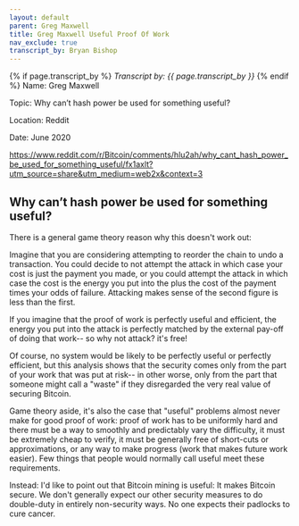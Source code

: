 ```yaml
---
layout: default
parent: Greg Maxwell
title: Greg Maxwell Useful Proof Of Work
nav_exclude: true
transcript_by: Bryan Bishop
---
```


{% if page.transcript_by %} <i>Transcript by:
{{ page.transcript_by }}</i> {% endif %} Name: Greg Maxwell

Topic: Why can’t hash power be used for something useful?

Location: Reddit

Date: June 2020

https://www.reddit.com/r/Bitcoin/comments/hlu2ah/why_cant_hash_power_be_used_for_something_useful/fx1axlt?utm_source=share&utm_medium=web2x&context=3

## Why can’t hash power be used for something useful?

There is a general game theory reason why this doesn't work out:

Imagine that you are considering attempting to reorder the chain to undo
a transaction. You could decide to not attempt the attack in which case
your cost is just the payment you made, or you could attempt the attack
in which case the cost is the energy you put into the plus the cost of
the payment times your odds of failure. Attacking makes sense of the
second figure is less than the first.

If you imagine that the proof of work is perfectly useful and efficient,
the energy you put into the attack is perfectly matched by the external
pay-off of doing that work-- so why not attack? it's free!

Of course, no system would be likely to be perfectly useful or perfectly
efficient, but this analysis shows that the security comes only from the
part of your work that was put at risk-- in other worse, only from the
part that someone might call a "waste" if they disregarded the very real
value of securing Bitcoin.

Game theory aside, it's also the case that "useful" problems almost
never make for good proof of work: proof of work has to be uniformly
hard and there must be a way to smoothly and predictably vary the
difficulty, it must be extremely cheap to verify, it must be generally
free of short-cuts or approximations, or any way to make progress (work
that makes future work easier). Few things that people would normally
call useful meet these requirements.

Instead: I'd like to point out that Bitcoin mining is useful: It makes
Bitcoin secure. We don't generally expect our other security measures to
do double-duty in entirely non-security ways. No one expects their
padlocks to cure cancer.
